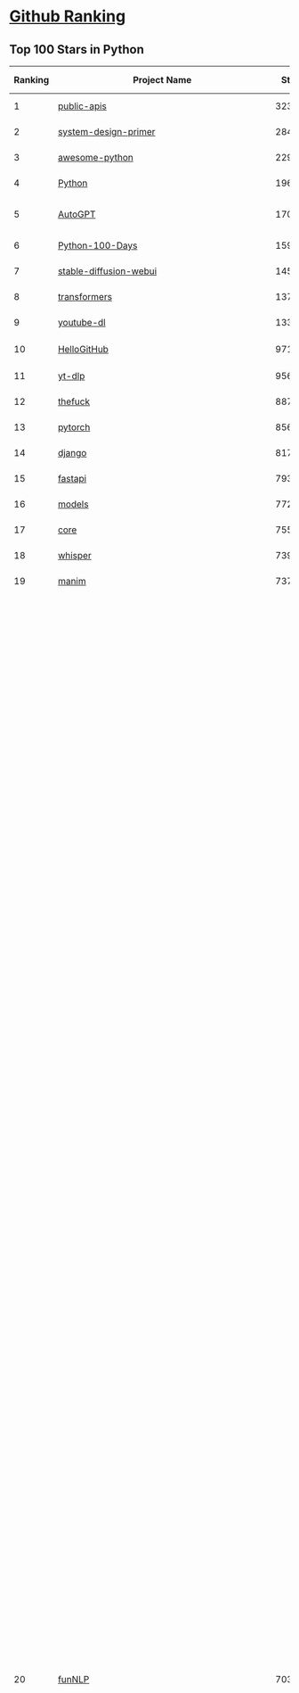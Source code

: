 [Github Ranking](../README.md)
==========

## Top 100 Stars in Python

| Ranking | Project Name | Stars | Forks | Language | Open Issues | Description | Last Commit |
| ------- | ------------ | ----- | ----- | -------- | ----------- | ----------- | ----------- |
| 1 | [public-apis](https://github.com/public-apis/public-apis) | 323503 | 34312 | Python | 39 | A collective list of free APIs | 2024-10-31T19:50:02Z |
| 2 | [system-design-primer](https://github.com/donnemartin/system-design-primer) | 284841 | 47539 | Python | 230 | Learn how to design large-scale systems. Prep for the system design interview.  Includes Anki flashcards. | 2024-12-02T01:10:39Z |
| 3 | [awesome-python](https://github.com/vinta/awesome-python) | 229840 | 25099 | Python | 0 | An opinionated list of awesome Python frameworks, libraries, software and resources. | 2024-08-11T17:10:18Z |
| 4 | [Python](https://github.com/TheAlgorithms/Python) | 196238 | 46080 | Python | 64 | All Algorithms implemented in Python | 2025-01-06T20:12:17Z |
| 5 | [AutoGPT](https://github.com/Significant-Gravitas/AutoGPT) | 170211 | 44769 | Python | 157 | AutoGPT is the vision of accessible AI for everyone, to use and to build on. Our mission is to provide the tools, so that you can focus on what matters. | 2025-01-08T03:18:49Z |
| 6 | [Python-100-Days](https://github.com/jackfrued/Python-100-Days) | 159541 | 52728 | Python | 539 | Python - 100天从新手到大师 | 2025-01-07T09:24:56Z |
| 7 | [stable-diffusion-webui](https://github.com/AUTOMATIC1111/stable-diffusion-webui) | 145488 | 27284 | Python | 2288 | Stable Diffusion web UI | 2024-12-28T22:57:08Z |
| 8 | [transformers](https://github.com/huggingface/transformers) | 137285 | 27480 | Python | 997 | 🤗 Transformers: State-of-the-art Machine Learning for Pytorch, TensorFlow, and JAX. | 2025-01-07T20:06:19Z |
| 9 | [youtube-dl](https://github.com/ytdl-org/youtube-dl) | 133488 | 10152 | Python | 3706 | Command-line program to download videos from YouTube.com and other video sites | 2025-01-06T01:42:37Z |
| 10 | [HelloGitHub](https://github.com/521xueweihan/HelloGitHub) | 97185 | 9761 | Python | 176 | :octocat: 分享 GitHub 上有趣、入门级的开源项目。Share interesting, entry-level open source projects on GitHub. | 2024-12-27T10:04:44Z |
| 11 | [yt-dlp](https://github.com/yt-dlp/yt-dlp) | 95623 | 7503 | Python | 1499 | A feature-rich command-line audio/video downloader | 2024-12-26T01:19:17Z |
| 12 | [thefuck](https://github.com/nvbn/thefuck) | 88772 | 3562 | Python | 270 | Magnificent app which corrects your previous console command. | 2024-07-19T14:56:13Z |
| 13 | [pytorch](https://github.com/pytorch/pytorch) | 85625 | 23052 | Python | 14401 | Tensors and Dynamic neural networks in Python with strong GPU acceleration | 2025-01-08T03:56:43Z |
| 14 | [django](https://github.com/django/django) | 81746 | 32032 | Python | 0 | The Web framework for perfectionists with deadlines. | 2025-01-07T15:42:24Z |
| 15 | [fastapi](https://github.com/fastapi/fastapi) | 79307 | 6791 | Python | 50 | FastAPI framework, high performance, easy to learn, fast to code, ready for production | 2025-01-07T21:32:14Z |
| 16 | [models](https://github.com/tensorflow/models) | 77290 | 45725 | Python | 1065 | Models and examples built with TensorFlow | 2025-01-08T01:32:28Z |
| 17 | [core](https://github.com/home-assistant/core) | 75560 | 31805 | Python | 2816 | :house_with_garden: Open source home automation that puts local control and privacy first. | 2025-01-07T23:10:36Z |
| 18 | [whisper](https://github.com/openai/whisper) | 73945 | 8837 | Python | 0 | Robust Speech Recognition via Large-Scale Weak Supervision | 2025-01-04T20:56:17Z |
| 19 | [manim](https://github.com/3b1b/manim) | 73730 | 6442 | Python | 432 | Animation engine for explanatory math videos | 2024-12-28T16:23:20Z |
| 20 | [funNLP](https://github.com/fighting41love/funNLP) | 70370 | 14624 | Python | 128 | 中英文敏感词、语言检测、中外手机/电话归属地/运营商查询、名字推断性别、手机号抽取、身份证抽取、邮箱抽取、中日文人名库、中文缩写库、拆字词典、词汇情感值、停用词、反动词表、暴恐词表、繁简体转换、英文模拟中文发音、汪峰歌词生成器、职业名称词库、同义词库、反义词库、否定词库、汽车品牌词库、汽车零件词库、连续英文切割、各种中文词向量、公司名字大全、古诗词库、IT词库、财经词库、成语词库、地名词库、历史名人词库、诗词词库、医学词库、饮食词库、法律词库、汽车词库、动物词库、中文聊天语料、中文谣言数据、百度中文问答数据集、句子相似度匹配算法集合、bert资源、文本生成&摘要相关工具、cocoNLP信息抽取工具、国内电话号码正则匹配、清华大学XLORE:中英文跨语言百科知识图谱、清华大学人工智能技术系列报告、自然语言生成、NLU太难了系列、自动对联数据及机器人、用户名黑名单列表、罪名法务名词及分类模型、微信公众号语料、cs224n深度学习自然语言处理课程、中文手写汉字识别、中文自然语言处理 语料/数据集、变量命名神器、分词语料库+代码、任务型对话英文数据集、ASR 语音数据集 + 基于深度学习的中文语音识别系统、笑声检测器、Microsoft多语言数字/单位/如日期时间识别包、中华新华字典数据库及api(包括常用歇后语、成语、词语和汉字)、文档图谱自动生成、SpaCy 中文模型、Common Voice语音识别数据集新版、神经网络关系抽取、基于bert的命名实体识别、关键词(Keyphrase)抽取包pke、基于医疗领域知识图谱的问答系统、基于依存句法与语义角色标注的事件三元组抽取、依存句法分析4万句高质量标注数据、cnocr：用来做中文OCR的Python3包、中文人物关系知识图谱项目、中文nlp竞赛项目及代码汇总、中文字符数据、speech-aligner: 从“人声语音”及其“语言文本”产生音素级别时间对齐标注的工具、AmpliGraph: 知识图谱表示学习(Python)库：知识图谱概念链接预测、Scattertext 文本可视化(python)、语言/知识表示工具：BERT & ERNIE、中文对比英文自然语言处理NLP的区别综述、Synonyms中文近义词工具包、HarvestText领域自适应文本挖掘工具（新词发现-情感分析-实体链接等）、word2word：(Python)方便易用的多语言词-词对集：62种语言/3,564个多语言对、语音识别语料生成工具：从具有音频/字幕的在线视频创建自动语音识别(ASR)语料库、构建医疗实体识别的模型（包含词典和语料标注）、单文档非监督的关键词抽取、Kashgari中使用gpt-2语言模型、开源的金融投资数据提取工具、文本自动摘要库TextTeaser: 仅支持英文、人民日报语料处理工具集、一些关于自然语言的基本模型、基于14W歌曲知识库的问答尝试--功能包括歌词接龙and已知歌词找歌曲以及歌曲歌手歌词三角关系的问答、基于Siamese bilstm模型的相似句子判定模型并提供训练数据集和测试数据集、用Transformer编解码模型实现的根据Hacker News文章标题自动生成评论、用BERT进行序列标记和文本分类的模板代码、LitBank：NLP数据集——支持自然语言处理和计算人文学科任务的100部带标记英文小说语料、百度开源的基准信息抽取系统、虚假新闻数据集、Facebook: LAMA语言模型分析，提供Transformer-XL/BERT/ELMo/GPT预训练语言模型的统一访问接口、CommonsenseQA：面向常识的英文QA挑战、中文知识图谱资料、数据及工具、各大公司内部里大牛分享的技术文档 PDF 或者 PPT、自然语言生成SQL语句（英文）、中文NLP数据增强（EDA）工具、英文NLP数据增强工具 、基于医药知识图谱的智能问答系统、京东商品知识图谱、基于mongodb存储的军事领域知识图谱问答项目、基于远监督的中文关系抽取、语音情感分析、中文ULMFiT-情感分析-文本分类-语料及模型、一个拍照做题程序、世界各国大规模人名库、一个利用有趣中文语料库 qingyun 训练出来的中文聊天机器人、中文聊天机器人seqGAN、省市区镇行政区划数据带拼音标注、教育行业新闻语料库包含自动文摘功能、开放了对话机器人-知识图谱-语义理解-自然语言处理工具及数据、中文知识图谱：基于百度百科中文页面-抽取三元组信息-构建中文知识图谱、masr: 中文语音识别-提供预训练模型-高识别率、Python音频数据增广库、中文全词覆盖BERT及两份阅读理解数据、ConvLab：开源多域端到端对话系统平台、中文自然语言处理数据集、基于最新版本rasa搭建的对话系统、基于TensorFlow和BERT的管道式实体及关系抽取、一个小型的证券知识图谱/知识库、复盘所有NLP比赛的TOP方案、OpenCLaP：多领域开源中文预训练语言模型仓库、UER：基于不同语料+编码器+目标任务的中文预训练模型仓库、中文自然语言处理向量合集、基于金融-司法领域(兼有闲聊性质)的聊天机器人、g2pC：基于上下文的汉语读音自动标记模块、Zincbase 知识图谱构建工具包、诗歌质量评价/细粒度情感诗歌语料库、快速转化「中文数字」和「阿拉伯数字」、百度知道问答语料库、基于知识图谱的问答系统、jieba_fast 加速版的jieba、正则表达式教程、中文阅读理解数据集、基于BERT等最新语言模型的抽取式摘要提取、Python利用深度学习进行文本摘要的综合指南、知识图谱深度学习相关资料整理、维基大规模平行文本语料、StanfordNLP 0.2.0：纯Python版自然语言处理包、NeuralNLP-NeuralClassifier：腾讯开源深度学习文本分类工具、端到端的封闭域对话系统、中文命名实体识别：NeuroNER vs. BertNER、新闻事件线索抽取、2019年百度的三元组抽取比赛：“科学空间队”源码、基于依存句法的开放域文本知识三元组抽取和知识库构建、中文的GPT2训练代码、ML-NLP - 机器学习(Machine Learning)NLP面试中常考到的知识点和代码实现、nlp4han:中文自然语言处理工具集(断句/分词/词性标注/组块/句法分析/语义分析/NER/N元语法/HMM/代词消解/情感分析/拼写检查、XLM：Facebook的跨语言预训练语言模型、用基于BERT的微调和特征提取方法来进行知识图谱百度百科人物词条属性抽取、中文自然语言处理相关的开放任务-数据集-当前最佳结果、CoupletAI - 基于CNN+Bi-LSTM+Attention 的自动对对联系统、抽象知识图谱、MiningZhiDaoQACorpus - 580万百度知道问答数据挖掘项目、brat rapid annotation tool: 序列标注工具、大规模中文知识图谱数据：1.4亿实体、数据增强在机器翻译及其他nlp任务中的应用及效果、allennlp阅读理解:支持多种数据和模型、PDF表格数据提取工具 、 Graphbrain：AI开源软件库和科研工具，目的是促进自动意义提取和文本理解以及知识的探索和推断、简历自动筛选系统、基于命名实体识别的简历自动摘要、中文语言理解测评基准，包括代表性的数据集&基准模型&语料库&排行榜、树洞 OCR 文字识别 、从包含表格的扫描图片中识别表格和文字、语声迁移、Python口语自然语言处理工具集(英文)、 similarity：相似度计算工具包，java编写、海量中文预训练ALBERT模型 、Transformers 2.0 、基于大规模音频数据集Audioset的音频增强 、Poplar：网页版自然语言标注工具、图片文字去除，可用于漫画翻译 、186种语言的数字叫法库、Amazon发布基于知识的人-人开放领域对话数据集 、中文文本纠错模块代码、繁简体转换 、 Python实现的多种文本可读性评价指标、类似于人名/地名/组织机构名的命名体识别数据集 、东南大学《知识图谱》研究生课程(资料)、. 英文拼写检查库 、 wwsearch是企业微信后台自研的全文检索引擎、CHAMELEON：深度学习新闻推荐系统元架构 、 8篇论文梳理BERT相关模型进展与反思、DocSearch：免费文档搜索引擎、 LIDA：轻量交互式对话标注工具 、aili - the fastest in-memory index in the East 东半球最快并发索引 、知识图谱车音工作项目、自然语言生成资源大全 、中日韩分词库mecab的Python接口库、中文文本摘要/关键词提取、汉字字符特征提取器 (featurizer)，提取汉字的特征（发音特征、字形特征）用做深度学习的特征、中文生成任务基准测评 、中文缩写数据集、中文任务基准测评 - 代表性的数据集-基准(预训练)模型-语料库-baseline-工具包-排行榜、PySS3：面向可解释AI的SS3文本分类器机器可视化工具 、中文NLP数据集列表、COPE - 格律诗编辑程序、doccano：基于网页的开源协同多语言文本标注工具 、PreNLP：自然语言预处理库、简单的简历解析器，用来从简历中提取关键信息、用于中文闲聊的GPT2模型：GPT2-chitchat、基于检索聊天机器人多轮响应选择相关资源列表(Leaderboards、Datasets、Papers)、(Colab)抽象文本摘要实现集锦(教程 、词语拼音数据、高效模糊搜索工具、NLP数据增广资源集、微软对话机器人框架 、 GitHub Typo Corpus：大规模GitHub多语言拼写错误/语法错误数据集、TextCluster：短文本聚类预处理模块 Short text cluster、面向语音识别的中文文本规范化、BLINK：最先进的实体链接库、BertPunc：基于BERT的最先进标点修复模型、Tokenizer：快速、可定制的文本词条化库、中文语言理解测评基准，包括代表性的数据集、基准(预训练)模型、语料库、排行榜、spaCy 医学文本挖掘与信息提取 、 NLP任务示例项目代码集、 python拼写检查库、chatbot-list - 行业内关于智能客服、聊天机器人的应用和架构、算法分享和介绍、语音质量评价指标(MOSNet, BSSEval, STOI, PESQ, SRMR)、 用138GB语料训练的法文RoBERTa预训练语言模型 、BERT-NER-Pytorch：三种不同模式的BERT中文NER实验、无道词典 - 有道词典的命令行版本，支持英汉互查和在线查询、2019年NLP亮点回顾、 Chinese medical dialogue data 中文医疗对话数据集 、最好的汉字数字(中文数字)-阿拉伯数字转换工具、 基于百科知识库的中文词语多词义/义项获取与特定句子词语语义消歧、awesome-nlp-sentiment-analysis - 情感分析、情绪原因识别、评价对象和评价词抽取、LineFlow：面向所有深度学习框架的NLP数据高效加载器、中文医学NLP公开资源整理 、MedQuAD：(英文)医学问答数据集、将自然语言数字串解析转换为整数和浮点数、Transfer Learning in Natural Language Processing (NLP) 、面向语音识别的中文/英文发音辞典、Tokenizers：注重性能与多功能性的最先进分词器、CLUENER 细粒度命名实体识别 Fine Grained Named Entity Recognition、 基于BERT的中文命名实体识别、中文谣言数据库、NLP数据集/基准任务大列表、nlp相关的一些论文及代码, 包括主题模型、词向量(Word Embedding)、命名实体识别(NER)、文本分类(Text Classificatin)、文本生成(Text Generation)、文本相似性(Text Similarity)计算等，涉及到各种与nlp相关的算法，基于keras和tensorflow 、Python文本挖掘/NLP实战示例、 Blackstone：面向非结构化法律文本的spaCy pipeline和NLP模型通过同义词替换实现文本“变脸” 、中文 预训练 ELECTREA 模型: 基于对抗学习 pretrain Chinese Model 、albert-chinese-ner - 用预训练语言模型ALBERT做中文NER 、基于GPT2的特定主题文本生成/文本增广、开源预训练语言模型合集、多语言句向量包、编码、标记和实现：一种可控高效的文本生成方法、 英文脏话大列表 、attnvis：GPT2、BERT等transformer语言模型注意力交互可视化、CoVoST：Facebook发布的多语种语音-文本翻译语料库，包括11种语言(法语、德语、荷兰语、俄语、西班牙语、意大利语、土耳其语、波斯语、瑞典语、蒙古语和中文)的语音、文字转录及英文译文、Jiagu自然语言处理工具 - 以BiLSTM等模型为基础，提供知识图谱关系抽取 中文分词 词性标注 命名实体识别 情感分析 新词发现 关键词 文本摘要 文本聚类等功能、用unet实现对文档表格的自动检测，表格重建、NLP事件提取文献资源列表 、 金融领域自然语言处理研究资源大列表、CLUEDatasetSearch - 中英文NLP数据集：搜索所有中文NLP数据集，附常用英文NLP数据集 、medical_NER - 中文医学知识图谱命名实体识别 、(哈佛)讲因果推理的免费书、知识图谱相关学习资料/数据集/工具资源大列表、Forte：灵活强大的自然语言处理pipeline工具集 、Python字符串相似性算法库、PyLaia：面向手写文档分析的深度学习工具包、TextFooler：针对文本分类/推理的对抗文本生成模块、Haystack：灵活、强大的可扩展问答(QA)框架、中文关键短语抽取工具 | 2024-05-10T07:38:24Z |
| 21 | [flask](https://github.com/pallets/flask) | 68510 | 16248 | Python | 2 | The Python micro framework for building web applications. | 2025-01-05T17:10:05Z |
| 22 | [devops-exercises](https://github.com/bregman-arie/devops-exercises) | 67245 | 15042 | Python | 31 | Linux, Jenkins, AWS, SRE, Prometheus, Docker, Python, Ansible, Git, Kubernetes, Terraform, OpenStack, SQL, NoSQL, Azure, GCP, DNS, Elastic, Network, Virtualization. DevOps Interview Questions | 2024-12-28T12:40:46Z |
| 23 | [gpt_academic](https://github.com/binary-husky/gpt_academic) | 66775 | 8188 | Python | 394 | 为GPT/GLM等LLM大语言模型提供实用化交互接口，特别优化论文阅读/润色/写作体验，模块化设计，支持自定义快捷按钮&函数插件，支持Python和C++等项目剖析&自译解功能，PDF/LaTex论文翻译&总结功能，支持并行问询多种LLM模型，支持chatglm3等本地模型。接入通义千问, deepseekcoder, 讯飞星火, 文心一言, llama2, rwkv, claude2, moss等。 | 2025-01-05T13:20:26Z |
| 24 | [screenshot-to-code](https://github.com/abi/screenshot-to-code) | 66621 | 8087 | Python | 90 | Drop in a screenshot and convert it to clean code (HTML/Tailwind/React/Vue) | 2024-12-26T17:32:11Z |
| 25 | [awesome-machine-learning](https://github.com/josephmisiti/awesome-machine-learning) | 66549 | 14720 | Python | 0 | A curated list of awesome Machine Learning frameworks, libraries and software. | 2024-12-16T21:26:20Z |
| 26 | [d2l-zh](https://github.com/d2l-ai/d2l-zh) | 64894 | 11161 | Python | 0 | 《动手学深度学习》：面向中文读者、能运行、可讨论。中英文版被70多个国家的500多所大学用于教学。 | 2024-07-30T09:32:19Z |
| 27 | [cpython](https://github.com/python/cpython) | 64630 | 30814 | Python | 7227 | The Python programming language | 2025-01-08T01:25:49Z |
| 28 | [ansible](https://github.com/ansible/ansible) | 63606 | 23940 | Python | 553 | Ansible is a radically simple IT automation platform that makes your applications and systems easier to deploy and maintain. Automate everything from code deployment to network configuration to cloud management, in a language that approaches plain English, using SSH, with no agents to install on remote systems. https://docs.ansible.com. | 2025-01-08T03:17:35Z |
| 29 | [gpt4free](https://github.com/xtekky/gpt4free) | 62971 | 13481 | Python | 26 | The official gpt4free repository \| various collection of powerful language models | 2025-01-07T18:09:17Z |
| 30 | [ComfyUI](https://github.com/comfyanonymous/ComfyUI) | 62733 | 6701 | Python | 1821 | The most powerful and modular diffusion model GUI, api and backend with a graph/nodes interface. | 2025-01-08T02:56:38Z |
| 31 | [PayloadsAllTheThings](https://github.com/swisskyrepo/PayloadsAllTheThings) | 62351 | 14852 | Python | 0 | A list of useful payloads and bypass for Web Application Security and Pentest/CTF | 2024-12-04T11:10:42Z |
| 32 | [keras](https://github.com/keras-team/keras) | 62338 | 19477 | Python | 234 | Deep Learning for humans | 2025-01-07T19:25:41Z |
| 33 | [sherlock](https://github.com/sherlock-project/sherlock) | 61602 | 7085 | Python | 88 | Hunt down social media accounts by username across social networks | 2024-11-13T21:56:34Z |
| 34 | [scikit-learn](https://github.com/scikit-learn/scikit-learn) | 60665 | 25490 | Python | 1552 | scikit-learn: machine learning in Python | 2025-01-06T23:44:35Z |
| 35 | [open-interpreter](https://github.com/OpenInterpreter/open-interpreter) | 57738 | 4955 | Python | 202 | A natural language interface for computers | 2024-12-10T20:09:11Z |
| 36 | [annotated_deep_learning_paper_implementations](https://github.com/labmlai/annotated_deep_learning_paper_implementations) | 57732 | 5881 | Python | 29 | 🧑‍🏫 60+ Implementations/tutorials of deep learning papers with side-by-side notes 📝; including transformers (original, xl, switch, feedback, vit, ...), optimizers (adam, adabelief, sophia, ...), gans(cyclegan, stylegan2, ...), 🎮 reinforcement learning (ppo, dqn), capsnet, distillation, ... 🧠 | 2024-08-24T09:18:59Z |
| 37 | [new-pac](https://github.com/Alvin9999/new-pac) | 57401 | 9630 | Python | 413 | 翻墙-科学上网、自由上网、免费科学上网、免费翻墙、fanqiang、油管youtube/视频下载、软件、VPN、一键翻墙浏览器，vps一键搭建翻墙服务器脚本/教程，免费shadowsocks/ss/ssr/v2ray/goflyway账号/节点，翻墙梯子，电脑、手机、iOS、安卓、windows、Mac、Linux、路由器翻墙、科学上网、youtube视频下载、youtube油管镜像/免翻墙网站、美区apple id共享账号、翻墙-科学上网-梯子 | 2025-01-08T03:51:25Z |
| 38 | [llama](https://github.com/meta-llama/llama) | 57130 | 9645 | Python | 420 | Inference code for Llama models | 2024-08-18T07:07:28Z |
| 39 | [localstack](https://github.com/localstack/localstack) | 56997 | 4045 | Python | 262 | 💻 A fully functional local AWS cloud stack. Develop and test your cloud & Serverless apps offline | 2025-01-07T22:17:30Z |
| 40 | [private-gpt](https://github.com/zylon-ai/private-gpt) | 54661 | 7348 | Python | 234 | Interact with your documents using the power of GPT, 100% privately, no data leaks | 2024-11-13T19:30:32Z |
| 41 | [you-get](https://github.com/soimort/you-get) | 54291 | 9676 | Python | 0 | :arrow_double_down: Dumb downloader that scrapes the web | 2025-01-04T02:13:08Z |
| 42 | [face_recognition](https://github.com/ageitgey/face_recognition) | 53869 | 13526 | Python | 757 | The world's simplest facial recognition api for Python and the command line | 2024-08-21T06:22:36Z |
| 43 | [scrapy](https://github.com/scrapy/scrapy) | 53717 | 10610 | Python | 440 | Scrapy, a fast high-level web crawling & scraping framework for Python. | 2025-01-07T17:29:31Z |
| 44 | [Real-Time-Voice-Cloning](https://github.com/CorentinJ/Real-Time-Voice-Cloning) | 53154 | 8847 | Python | 197 | Clone a voice in 5 seconds to generate arbitrary speech in real-time | 2024-08-14T19:54:03Z |
| 45 | [faceswap](https://github.com/deepfakes/faceswap) | 52816 | 13265 | Python | 24 | Deepfakes Software For All | 2024-11-19T23:13:32Z |
| 46 | [gpt-engineer](https://github.com/AntonOsika/gpt-engineer) | 52796 | 6877 | Python | 18 | Platform to experiment with the AI Software Engineer. Terminal based. NOTE: Very different from https://gptengineer.app | 2024-11-17T22:47:32Z |
| 47 | [requests](https://github.com/psf/requests) | 52331 | 9338 | Python | 184 | A simple, yet elegant, HTTP library. | 2024-12-23T16:06:01Z |
| 48 | [yolov5](https://github.com/ultralytics/yolov5) | 51825 | 16531 | Python | 186 | YOLOv5 🚀 in PyTorch > ONNX > CoreML > TFLite | 2025-01-06T20:25:14Z |
| 49 | [openpilot](https://github.com/commaai/openpilot) | 51464 | 9273 | Python | 139 | openpilot is an operating system for robotics. Currently, it upgrades the driver assistance system on 275+ supported cars. | 2025-01-08T03:45:54Z |
| 50 | [hackingtool](https://github.com/Z4nzu/hackingtool) | 51242 | 5513 | Python | 41 | ALL IN ONE Hacking Tool For Hackers | 2024-07-31T13:30:04Z |
| 51 | [rich](https://github.com/Textualize/rich) | 50234 | 1757 | Python | 186 | Rich is a Python library for rich text and beautiful formatting in the terminal. | 2024-12-02T16:01:57Z |
| 52 | [grok-1](https://github.com/xai-org/grok-1) | 49759 | 8342 | Python | 75 | Grok open release | 2024-08-30T04:17:25Z |
| 53 | [professional-programming](https://github.com/charlax/professional-programming) | 47101 | 3738 | Python | 2 | A collection of learning resources for curious software engineers | 2024-12-23T03:33:32Z |
| 54 | [big-list-of-naughty-strings](https://github.com/minimaxir/big-list-of-naughty-strings) | 46777 | 2146 | Python | 68 | The Big List of Naughty Strings is a list of strings which have a high probability of causing issues when used as user-input data. | 2024-04-18T03:26:59Z |
| 55 | [MetaGPT](https://github.com/geekan/MetaGPT) | 46489 | 5529 | Python | 62 | 🌟 The Multi-Agent Framework: First AI Software Company, Towards Natural Language Programming | 2024-12-18T02:20:32Z |
| 56 | [PaddleOCR](https://github.com/PaddlePaddle/PaddleOCR) | 45559 | 7914 | Python | 61 | Awesome multilingual OCR toolkits based on PaddlePaddle (practical ultra lightweight OCR system, support 80+ languages recognition, provide data annotation and synthesis tools, support training and deployment among server, mobile, embedded and IoT devices) | 2025-01-07T11:23:14Z |
| 57 | [pandas](https://github.com/pandas-dev/pandas) | 44217 | 18102 | Python | 3581 | Flexible and powerful data analysis / manipulation library for Python, providing labeled data structures similar to R data.frame objects, statistical functions, and much more | 2025-01-06T17:30:43Z |
| 58 | [30-Days-Of-Python](https://github.com/Asabeneh/30-Days-Of-Python) | 43749 | 8359 | Python | 65 | 30 days of Python programming challenge is a step-by-step guide to learn the Python programming language in 30 days. This challenge may take more than100 days, follow your own pace.  These videos may help too: https://www.youtube.com/channel/UC7PNRuno1rzYPb1xLa4yktw | 2024-10-09T08:43:32Z |
| 59 | [Fooocus](https://github.com/lllyasviel/Fooocus) | 42447 | 6157 | Python | 196 | Focus on prompting and generating | 2024-08-21T01:49:14Z |
| 60 | [langflow](https://github.com/langflow-ai/langflow) | 42326 | 4726 | Python | 180 | Langflow is a low-code app builder for RAG and multi-agent AI applications. It’s Python-based and agnostic to any model, API, or database. | 2025-01-07T23:45:09Z |
| 61 | [Deep-Live-Cam](https://github.com/hacksider/Deep-Live-Cam) | 42124 | 6188 | Python | 30 | real time face swap and one-click video deepfake with only a single image | 2025-01-07T11:03:22Z |
| 62 | [OpenHands](https://github.com/All-Hands-AI/OpenHands) | 41883 | 4634 | Python | 212 | 🙌 OpenHands: Code Less, Make More | 2025-01-08T00:32:19Z |
| 63 | [text-generation-webui](https://github.com/oobabooga/text-generation-webui) | 41516 | 5408 | Python | 213 | A Gradio web UI for Large Language Models with support for multiple inference backends. | 2025-01-06T20:24:25Z |
| 64 | [ChatGLM-6B](https://github.com/THUDM/ChatGLM-6B) | 40955 | 5237 | Python | 555 | ChatGLM-6B: An Open Bilingual Dialogue Language Model \| 开源双语对话语言模型 | 2024-06-27T04:05:25Z |
| 65 | [python-patterns](https://github.com/faif/python-patterns) | 40734 | 6950 | Python | 10 | A collection of design patterns/idioms in Python | 2024-09-05T20:53:59Z |
| 66 | [diagrams](https://github.com/mingrammer/diagrams) | 40075 | 2562 | Python | 303 | :art: Diagram as Code for prototyping cloud system architectures | 2025-01-06T04:45:28Z |
| 67 | [ailearning](https://github.com/apachecn/ailearning) | 39870 | 11482 | Python | 2 | AiLearning：数据分析+机器学习实战+线性代数+PyTorch+NLTK+TF2 | 2024-11-12T16:21:55Z |
| 68 | [odoo](https://github.com/odoo/odoo) | 39834 | 25779 | Python | 2975 | Odoo. Open Source Apps To Grow Your Business. | 2025-01-08T01:28:11Z |
| 69 | [stablediffusion](https://github.com/Stability-AI/stablediffusion) | 39702 | 5101 | Python | 240 | High-Resolution Image Synthesis with Latent Diffusion Models | 2024-10-10T21:28:57Z |
| 70 | [sentry](https://github.com/getsentry/sentry) | 39565 | 4242 | Python | 2006 | Developer-first error tracking and performance monitoring | 2025-01-08T03:50:58Z |
| 71 | [black](https://github.com/psf/black) | 39406 | 2493 | Python | 355 | The uncompromising Python code formatter | 2025-01-07T19:50:57Z |
| 72 | [ColossalAI](https://github.com/hpcaitech/ColossalAI) | 39005 | 4349 | Python | 404 | Making large AI models cheaper, faster and more accessible | 2025-01-08T03:51:50Z |
| 73 | [cheat.sh](https://github.com/chubin/cheat.sh) | 38757 | 1802 | Python | 121 | the only cheat sheet you need | 2024-12-31T17:50:52Z |
| 74 | [Deep-Learning-Papers-Reading-Roadmap](https://github.com/floodsung/Deep-Learning-Papers-Reading-Roadmap) | 38581 | 7335 | Python | 50 | Deep Learning papers reading roadmap for anyone who are eager to learn this amazing tech! | 2022-11-27T13:18:32Z |
| 75 | [bert](https://github.com/google-research/bert) | 38487 | 9635 | Python | 790 | TensorFlow code and pre-trained models for BERT | 2024-07-23T23:39:41Z |
| 76 | [GPT-SoVITS](https://github.com/RVC-Boss/GPT-SoVITS) | 38348 | 4336 | Python | 645 | 1 min voice data can also be used to train a good TTS model! (few shot voice cloning) | 2025-01-02T03:16:32Z |
| 77 | [nanoGPT](https://github.com/karpathy/nanoGPT) | 38340 | 6188 | Python | 215 | The simplest, fastest repository for training/finetuning medium-sized GPTs. | 2024-12-09T23:53:04Z |
| 78 | [airflow](https://github.com/apache/airflow) | 38199 | 14482 | Python | 1063 | Apache Airflow - A platform to programmatically author, schedule, and monitor workflows | 2025-01-07T23:15:18Z |
| 79 | [llama_index](https://github.com/run-llama/llama_index) | 37846 | 5438 | Python | 588 | LlamaIndex is a data framework for your LLM applications | 2025-01-08T00:17:55Z |
| 80 | [LLaMA-Factory](https://github.com/hiyouga/LLaMA-Factory) | 37475 | 4622 | Python | 251 | Unified Efficient Fine-Tuning of 100+ LLMs (ACL 2024) | 2025-01-08T03:46:03Z |
| 81 | [mitmproxy](https://github.com/mitmproxy/mitmproxy) | 37463 | 4078 | Python | 330 | An interactive TLS-capable intercepting HTTP proxy for penetration testers and software developers. | 2025-01-07T21:55:50Z |
| 82 | [FastChat](https://github.com/lm-sys/FastChat) | 37445 | 4579 | Python | 796 | An open platform for training, serving, and evaluating large language models. Release repo for Vicuna and Chatbot Arena. | 2024-12-26T23:42:40Z |
| 83 | [Open-Assistant](https://github.com/LAION-AI/Open-Assistant) | 37167 | 3252 | Python | 225 | OpenAssistant is a chat-based assistant that understands tasks, can interact with third-party systems, and retrieve information dynamically to do so. | 2024-08-17T01:55:35Z |
| 84 | [quivr](https://github.com/QuivrHQ/quivr) | 37052 | 3605 | Python | 72 | Opiniated RAG for integrating GenAI in your apps 🧠   Focus on your product rather than the RAG. Easy integration in existing products with customisation!  Any LLM: GPT4, Groq, Llama. Any Vectorstore: PGVector, Faiss. Any Files. Anyway you want.  | 2025-01-06T09:42:31Z |
| 85 | [interview_internal_reference](https://github.com/0voice/interview_internal_reference) | 36741 | 9444 | Python | 28 | 2023年最新总结，阿里，腾讯，百度，美团，头条等技术面试题目，以及答案，专家出题人分析汇总。 | 2024-05-20T12:04:02Z |
| 86 | [python-cheatsheet](https://github.com/gto76/python-cheatsheet) | 36685 | 6489 | Python | 5 | Comprehensive Python Cheatsheet | 2025-01-05T16:07:00Z |
| 87 | [TTS](https://github.com/coqui-ai/TTS) | 36625 | 4522 | Python | 20 | 🐸💬 - a deep learning toolkit for Text-to-Speech, battle-tested in research and production | 2024-08-16T12:07:14Z |
| 88 | [streamlit](https://github.com/streamlit/streamlit) | 36569 | 3155 | Python | 934 | Streamlit — A faster way to build and share data apps. | 2025-01-08T02:47:07Z |
| 89 | [DeepSpeed](https://github.com/microsoft/DeepSpeed) | 36146 | 4184 | Python | 993 | DeepSpeed is a deep learning optimization library that makes distributed training and inference easy, efficient, and effective. | 2025-01-08T01:27:46Z |
| 90 | [WeChatMsg](https://github.com/LC044/WeChatMsg) | 36141 | 3751 | Python | 59 | 提取微信聊天记录，将其导出成HTML、Word、Excel文档永久保存，对聊天记录进行分析生成年度聊天报告，用聊天数据训练专属于个人的AI聊天助手 | 2025-01-02T13:14:29Z |
| 91 | [GFPGAN](https://github.com/TencentARC/GFPGAN) | 36124 | 5976 | Python | 352 | GFPGAN aims at developing Practical Algorithms for Real-world Face Restoration. | 2024-07-26T18:44:02Z |
| 92 | [wtfpython](https://github.com/satwikkansal/wtfpython) | 35944 | 2662 | Python | 70 | What the f*ck Python? 😱 | 2024-11-26T15:56:16Z |
| 93 | [DragGAN](https://github.com/XingangPan/DragGAN) | 35822 | 3455 | Python | 144 | Official Code for DragGAN (SIGGRAPH 2023) | 2024-05-18T17:51:40Z |
| 94 | [MockingBird](https://github.com/babysor/MockingBird) | 35605 | 5221 | Python | 475 | 🚀AI拟声: 5秒内克隆您的声音并生成任意语音内容 Clone a voice in 5 seconds to generate arbitrary speech in real-time | 2024-11-15T05:00:29Z |
| 95 | [gym](https://github.com/openai/gym) | 35095 | 8622 | Python | 111 | A toolkit for developing and comparing reinforcement learning algorithms. | 2024-10-11T20:07:05Z |
| 96 | [ultralytics](https://github.com/ultralytics/ultralytics) | 35077 | 6736 | Python | 825 | Ultralytics YOLO11 🚀 | 2025-01-08T01:56:45Z |
| 97 | [gradio](https://github.com/gradio-app/gradio) | 35062 | 2643 | Python | 450 | Build and share delightful machine learning apps, all in Python. 🌟 Star to support our work! | 2025-01-08T01:29:48Z |
| 98 | [ray](https://github.com/ray-project/ray) | 34779 | 5908 | Python | 3696 | Ray is an AI compute engine. Ray consists of a core distributed runtime and a set of AI Libraries for accelerating ML workloads. | 2025-01-08T01:52:28Z |
| 99 | [OpenBB](https://github.com/OpenBB-finance/OpenBB) | 34761 | 3176 | Python | 38 | Investment Research for Everyone, Everywhere. | 2025-01-08T03:35:22Z |
| 100 | [TaskMatrix](https://github.com/chenfei-wu/TaskMatrix) | 34550 | 3311 | Python | 220 | None | 2024-01-06T02:41:20Z |

